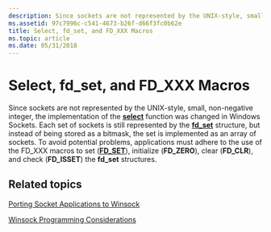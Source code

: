 ```yaml
---
description: Since sockets are not represented by the UNIX-style, small, non-negative integer, the implementation of the select function was changed in Windows Sockets.
ms.assetid: 97c7996c-c541-4673-b26f-d66f3fc0b62e
title: Select, fd_set, and FD_XXX Macros
ms.topic: article
ms.date: 05/31/2018
---
```


# Select, fd\_set, and FD\_XXX Macros

Since sockets are not represented by the UNIX-style, small, non-negative integer, the implementation of the [**select**](/windows/desktop/api/winsock2/nf-winsock2-select) function was changed in Windows Sockets. Each set of sockets is still represented by the [**fd\_set**](/windows/desktop/api/winsock2/ns-winsock2-fd_set) structure, but instead of being stored as a bitmask, the set is implemented as an array of sockets. To avoid potential problems, applications must adhere to the use of the FD\_XXX macros to set ([**FD_SET**](/windows/desktop/api/winsock2/nf-winsock2-fd_set)), initialize (**FD_ZERO**), clear (**FD_CLR**), and check (**FD_ISSET**) the **fd\_set** structures.

## Related topics

<dl> <dt>

[Porting Socket Applications to Winsock](porting-socket-applications-to-winsock.md)
</dt> <dt>

[Winsock Programming Considerations](winsock-programming-considerations.md)
</dt> </dl>

 

 



